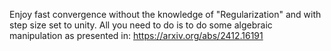 Enjoy fast convergence without the knowledge of "Regularization" 
and with step size set to unity.
All you need to do is to do some algebraic manipulation as presented in:
https://arxiv.org/abs/2412.16191
